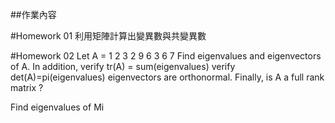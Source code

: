 ##作業內容

#Homework 01
利用矩陣計算出變異數與共變異數

#Homework 02
Let A =
1 2 3
2 9 6
3 6 7
Find eigenvalues and eigenvectors of A. 
In addition, 
verify tr(A) = sum(eigenvalues)
verify det(A)=pi(eigenvalues)
eigenvectors are orthonormal. 
Finally, is A a full rank matrix ?

Find eigenvalues of Mi

